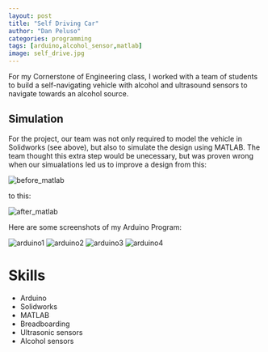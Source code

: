 ```yaml
---
layout: post
title: "Self Driving Car"
author: "Dan Peluso"
categories: programming
tags: [arduino,alcohol_sensor,matlab]
image: self_drive.jpg
---
```


For my Cornerstone of Engineering class, I worked with a team of students to build a self-navigating vehicle with alcohol and ultrasound sensors to navigate towards an alcohol source.

## Simulation

For the project, our team was not only required to model the vehicle in Solidworks (see above), but also to simulate the design using MATLAB. The team thought this extra step would be unecessary, but was proven wrong when our simualations led us to improve a design from this:

![before_matlab](\assets\img\sel_driving_car\MatlabSimulationResults.jpg)

to this:

![after_matlab](\assets\img\sel_driving_car\SimulationPathEx1.png)

Here are some screenshots of my Arduino Program:

![arduino1](\assets\img\sel_driving_car\Arduino1.PNG)
![arduino2](\assets\img\sel_driving_car\Arduino2.PNG)
![arduino3](\assets\img\sel_driving_car\Arduino3.PNG)
![arduino4](\assets\img\sel_driving_car\Arduino4.PNG)


# Skills

- Arduino
- Solidworks
- MATLAB
- Breadboarding
- Ultrasonic sensors
- Alcohol sensors
